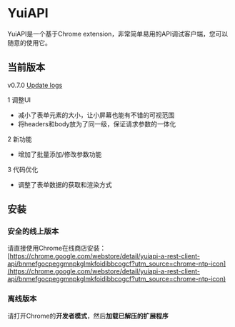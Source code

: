 # YuiAPI
YuiAPI是一个基于Chrome extension，非常简单易用的API调试客户端，您可以随意的使用它。

## 当前版本
v0.7.0 [Update logs](https://www.yuiapi.com)

1 调整UI
- 减小了表单元素的大小，让小屏幕也能有不错的可视范围
- 将headers和body放为了同一级，保证请求参数的一体化

2 新功能
- 增加了批量添加/修改参数功能

3 代码优化
- 调整了表单数据的获取和渲染方式


## 安装
### 安全的线上版本
请直接使用Chrome在线商店安装：[https://chrome.google.com/webstore/detail/yuiapi-a-rest-client-api/bnmefgocpeggmnpkglmkfoidibbcogcf?utm_source=chrome-ntp-icon](https://chrome.google.com/webstore/detail/yuiapi-a-rest-client-api/bnmefgocpeggmnpkglmkfoidibbcogcf?utm_source=chrome-ntp-icon)

### 离线版本
请打开Chrome的**开发者模式**，然后**加载已解压的扩展程序**
